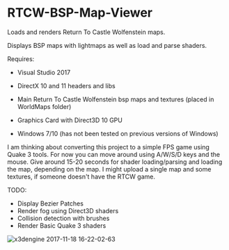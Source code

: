# RTCW-BSP-Map-Viewer
Loads and renders Return To Castle Wolfenstein maps.

Displays BSP maps with lightmaps as well as load and parse shaders.

Requires:

  * Visual Studio 2017
  
  * DirectX 10 and 11 headers and libs
  
  * Main Return To Castle Wolfenstein bsp maps and textures (placed in WorldMaps folder)
  
  * Graphics Card with Direct3D 10 GPU
  
  * Windows 7/10 (has not been tested on previous versions of Windows)
  
  I am thinking about converting this project to a simple FPS game using Quake 3 tools. For now you can move around using A/W/S/D keys and the mouse. Give around 15-20 seconds for shader loading/parsing and loading the map, depending on the map. I might upload a single map and some textures, if someone doesn't have the RTCW game.
  
  TODO:
  
  * Display Bezier Patches
  * Render fog using Direct3D shaders 
  * Collision detection with brushes
  * Render Basic Quake 3 shaders
  
![x3dengine 2017-11-18 16-22-02-63](https://user-images.githubusercontent.com/26845476/32984915-7b18070a-cc7d-11e7-89f8-f04fa4198ca7.png)
